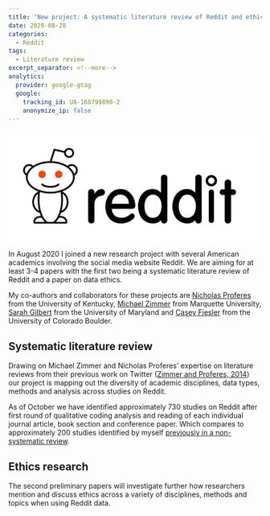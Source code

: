 ```yaml
---
title: 'New project: A systematic literature review of Reddit and ethics research'
date: 2020-08-28
categories:
  - Reddit
tags:
  - Literature review
excerpt_separator: <!--more-->
analytics:
  provider: google-gtag
  google:
    tracking_id: UA-168799890-2
    anonymize_ip: false
---
```


![](/assets/images/1__6dAXo18vmZ3KiR75TE2XwQ.png)

In August 2020 I joined a new research project with several American academics involving the social media website Reddit. We are aiming for at least 3-4 papers with the first two being a systematic literature review of Reddit and a paper on data ethics.

My co-authors and collaborators for these projects are [Nicholas Proferes](https://scholar.google.com/citations?user=iJwn4IkAAAAJ&hl=en) from the University of Kentucky, [Michael Zimmer](https://scholar.google.com/citations?user=BjpDtPYAAAAJ&hl=en) from Marquette University, [Sarah Gilbert](https://scholar.google.ca/citations?user=mUWci5sAAAAJ&hl=en) from the University of Maryland and [Casey Fiesler](https://scholar.google.com/citations?user=D9LfKkAe7d0C&hl=en) from the University of Colorado Boulder. 

## Systematic literature review

Drawing on Michael Zimmer and Nicholas Proferes' expertise on literature reviews from their previous work on Twitter ([Zimmer and Proferes, 2014](https://www.emerald.com/insight/content/doi/10.1108/AJIM-09-2013-0083/full/html)) our project is mapping out the diversity of academic disciplines, data types, methods and analysis across studies on Reddit. 

As of October we have identified approximately 730 studies on Reddit after first round of qualitative coding analysis and reading of each individual journal article, book section and conference paper. Which compares to approximately 200 studies identified by myself [previously in a non-systematic review](https://naiyanjones.com/reddit/systematized-literature-review-of-reddit/). 

## Ethics research

The second preliminary papers will investigate further how researchers mention and discuss ethics across a variety of disciplines, methods and topics when using Reddit data. 